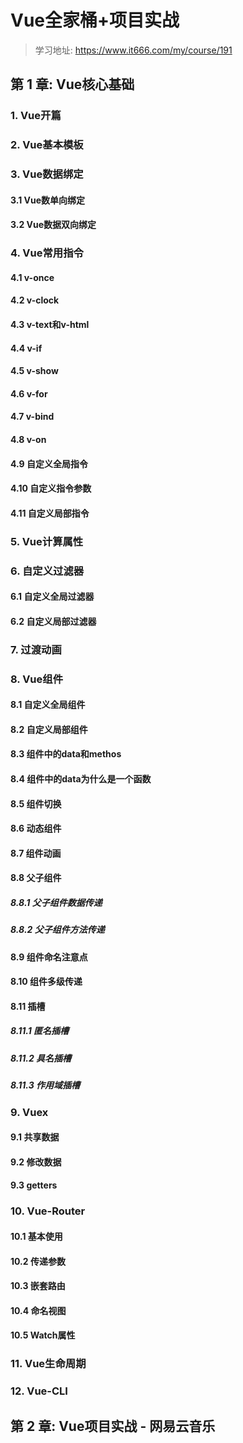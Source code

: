 # Vue全家桶+项目实战

> 学习地址: https://www.it666.com/my/course/191

## 第 1 章: Vue核心基础

### 1. Vue开篇

### 2. Vue基本模板

### 3. Vue数据绑定

#### 3.1 Vue数单向绑定

#### 3.2 Vue数据双向绑定

### 4. Vue常用指令

#### 4.1 v-once
#### 4.2 v-clock
#### 4.3 v-text和v-html
#### 4.4 v-if
#### 4.5 v-show
#### 4.6 v-for
#### 4.7 v-bind
#### 4.8 v-on
#### 4.9 自定义全局指令
#### 4.10 自定义指令参数
#### 4.11 自定义局部指令



### 5. Vue计算属性



### 6. 自定义过滤器

#### 6.1 自定义全局过滤器

#### 6.2 自定义局部过滤器



### 7. 过渡动画



### 8. Vue组件

#### 8.1 自定义全局组件

#### 8.2 自定义局部组件

#### 8.3 组件中的data和methos

#### 8.4 组件中的data为什么是一个函数

#### 8.5 组件切换

#### 8.6 动态组件

#### 8.7 组件动画

#### 8.8 父子组件

##### 8.8.1 父子组件数据传递

##### 8.8.2 父子组件方法传递

#### 8.9 组件命名注意点

#### 8.10 组件多级传递

#### 8.11 插槽

##### 8.11.1 匿名插槽

##### 8.11.2 具名插槽

##### 8.11.3 作用域插槽

### 9. Vuex

#### 9.1 共享数据

#### 9.2 修改数据

#### 9.3 getters

### 10. Vue-Router

#### 10.1 基本使用

#### 10.2 传递参数

#### 10.3 嵌套路由

#### 10.4 命名视图

#### 10.5 Watch属性

### 11. Vue生命周期



### 12. Vue-CLI



## 第 2 章: Vue项目实战 - 网易云音乐